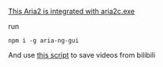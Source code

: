 [This Aria2 is integrated with aria2c.exe](https://github.com/Xmader/aria-ng-gui)

run

```
npm i -g aria-ng-gui
```

And use [this script](https://github.com/Xmader/bilitwin) to save videos from bilibili
